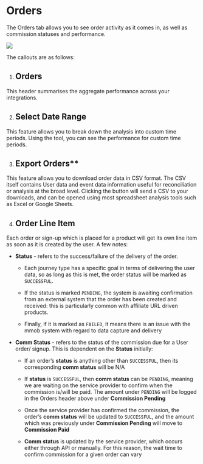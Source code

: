 # Orders


The Orders tab allows you to see order activity as it comes in, as well as commission statuses and performance.

![](images/cp-order-list.png)

The callouts are as follows:

1.  ## Orders
    

This header summarises the aggregate performance across your integrations.

2. ## Select Date Range

This feature allows you to break down the analysis into custom time periods. Using the tool, you can see the performance for custom time periods.

3. ## Export Orders**

This feature allows you to download order data in CSV format. The CSV itself contains User data and event data information useful for reconciliation or analysis at the broad level. Clicking the button will send a CSV to your downloads, and can be opened using most spreadsheet analysis tools such as Excel or Google Sheets.

4. ## Order Line Item

Each order or sign-up which is placed for a product will get its own line item as soon as it is created by the user. A few notes:

*   **Status** \- refers to the success/failure of the delivery of the order.
    
    *   Each journey type has a specific goal in terms of delivering the user data, so as long as this is met, the order status will be marked as `SUCCESSFUL`.
        
    *   If the status is marked `PENDING`, the system is awaiting confirmation from an external system that the order has been created and received: this is particularly common with affiliate URL driven products.
        
    *   Finally, if it is marked as `FAILED`, it means there is an issue with the mmob system with regard to data capture and delivery
        
*   **Comm Status** - refers to the status of the commission due for a User order/ signup. This is dependent on the **Status** initially:
    
    *   If an order’s **status** is anything other than `SUCCESSFUL`, then its corresponding **comm status** will be N/A
        
    *   If **status** is `SUCCESSFUL`, then **comm status** can be `PENDING`, meaning we are waiting on the service provider to confirm when the commission is/will be paid. The amount under `PENDING` will be logged in the Orders header above under **Commission Pending**
        
    *   Once the service provider has confirmed the commission, the order’s **comm status** will be updated to `SUCCESSFUL`, and the amount which was previously under **Commission Pending** will move to **Commission Paid**
        
    *   **Comm status** is updated by the service provider, which occurs either through API or manually. For this reason, the wait time to confirm commission for a given order can vary
        

